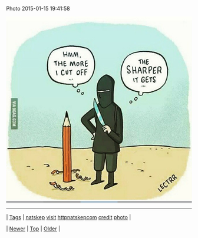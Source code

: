 <!--
title: Photo 2015-01-15 19
date: 2020-06-28T15:27:00.061Z
tags: natskep, visit, httpnatskepcom, credit, photo
-->


Photo 2015-01-15 19:41:58

![](108186988739-0.jpg)

<!--BOTTOM-POST-NAVIGATION-->
---

| [Tags](tags.md) | [natskep](tag-natskep.md) [visit](tag-visit.md) [httpnatskepcom](tag-httpnatskepcom.md) [credit](tag-credit.md) [photo](tag-photo.md) |

| [Newer](108186449754.md) | [Top](index.md) | [Older](108194837639.md) |
